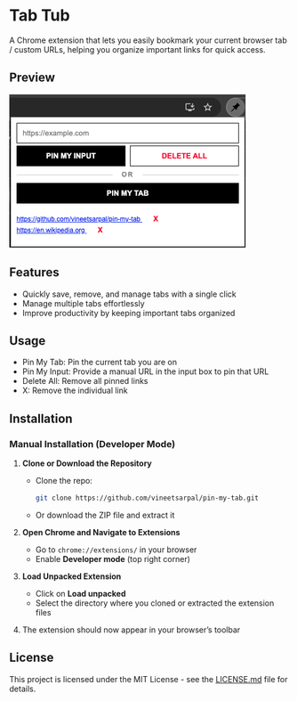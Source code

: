 # Tab Tub

A Chrome extension that lets you easily bookmark your current browser tab / custom URLs, helping you organize important links for quick access.


## Preview

![Screenshot of Chrome Extension](./assets/app-screenshot.png)

## Features

- Quickly save, remove, and manage tabs with a single click
- Manage multiple tabs effortlessly
- Improve productivity by keeping important tabs organized

## Usage
- Pin My Tab: Pin the current tab you are on
- Pin My Input: Provide a manual URL in the input box to pin that URL
- Delete All: Remove all pinned links
- X: Remove the individual link


## Installation

### Manual Installation (Developer Mode)

1. **Clone or Download the Repository**  
   - Clone the repo:
     ```sh
     git clone https://github.com/vineetsarpal/pin-my-tab.git
     ```
   - Or download the ZIP file and extract it

2. **Open Chrome and Navigate to Extensions**  
   - Go to `chrome://extensions/` in your browser
   - Enable **Developer mode** (top right corner)

3. **Load Unpacked Extension**  
   - Click on **Load unpacked**
   - Select the directory where you cloned or extracted the extension files

4. The extension should now appear in your browser’s toolbar


## License
This project is licensed under the MIT License - see the [LICENSE.md](LICENSE.md) file for details.